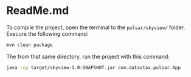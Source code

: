 # ReadMe.md

To compile the project, open the terminal to the ```pulsar/skyview/``` folder. Execure the following command:

```sh
mvn clean package
```

The from that same directory, run the project with this command:

```sh
java -cp target/skyview-1.0-SNAPSHOT.jar com.datastax.pulsar.App
```
